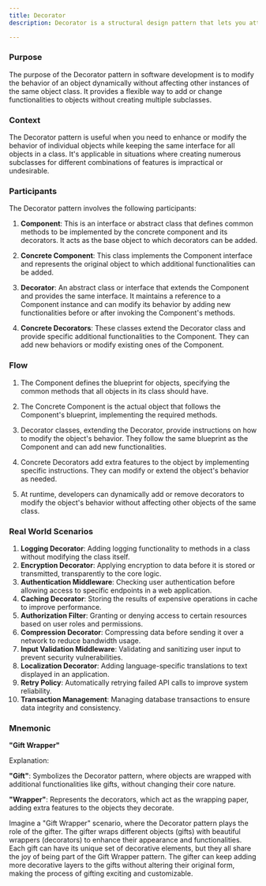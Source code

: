 ```yaml
---
title: Decorator
description: Decorator is a structural design pattern that lets you attach new behaviors to objects by placing these objects inside special wrapper objects that contain the behaviors.

---
```


### Purpose

The purpose of the Decorator pattern in software development is to modify the behavior of an object dynamically without affecting other instances of the same object class. It provides a flexible way to add or change functionalities to objects without creating multiple subclasses.

### Context

The Decorator pattern is useful when you need to enhance or modify the behavior of individual objects while keeping the same interface for all objects in a class. It's applicable in situations where creating numerous subclasses for different combinations of features is impractical or undesirable.

### Participants

The Decorator pattern involves the following participants:

1. **Component**: This is an interface or abstract class that defines common methods to be implemented by the concrete component and its decorators. It acts as the base object to which decorators can be added.

2. **Concrete Component**: This class implements the Component interface and represents the original object to which additional functionalities can be added.

3. **Decorator**: An abstract class or interface that extends the Component and provides the same interface. It maintains a reference to a Component instance and can modify its behavior by adding new functionalities before or after invoking the Component's methods.

4. **Concrete Decorators**: These classes extend the Decorator class and provide specific additional functionalities to the Component. They can add new behaviors or modify existing ones of the Component.

### Flow

1. The Component defines the blueprint for objects, specifying the common methods that all objects in its class should have.

2. The Concrete Component is the actual object that follows the Component's blueprint, implementing the required methods.

3. Decorator classes, extending the Decorator, provide instructions on how to modify the object's behavior. They follow the same blueprint as the Component and can add new functionalities.

4. Concrete Decorators add extra features to the object by implementing specific instructions. They can modify or extend the object's behavior as needed.

5. At runtime, developers can dynamically add or remove decorators to modify the object's behavior without affecting other objects of the same class.


### Real World Scenarios

1. **Logging Decorator**: Adding logging functionality to methods in a class without modifying the class itself.
2. **Encryption Decorator**: Applying encryption to data before it is stored or transmitted, transparently to the core logic.
3. **Authentication Middleware**: Checking user authentication before allowing access to specific endpoints in a web application.
4. **Caching Decorator**: Storing the results of expensive operations in cache to improve performance.
5. **Authorization Filter**: Granting or denying access to certain resources based on user roles and permissions.
6. **Compression Decorator**: Compressing data before sending it over a network to reduce bandwidth usage.
7. **Input Validation Middleware**: Validating and sanitizing user input to prevent security vulnerabilities.
8. **Localization Decorator**: Adding language-specific translations to text displayed in an application.
9. **Retry Policy**: Automatically retrying failed API calls to improve system reliability.
10. **Transaction Management**: Managing database transactions to ensure data integrity and consistency.

### Mnemonic

**"Gift Wrapper"**

Explanation:

**"Gift"**: Symbolizes the Decorator pattern, where objects are wrapped with additional functionalities like gifts, without changing their core nature.

**"Wrapper"**: Represents the decorators, which act as the wrapping paper, adding extra features to the objects they decorate.

Imagine a "Gift Wrapper" scenario, where the Decorator pattern plays the role of the gifter. The gifter wraps different objects (gifts) with beautiful wrappers (decorators) to enhance their appearance and functionalities. Each gift can have its unique set of decorative elements, but they all share the joy of being part of the Gift Wrapper pattern. The gifter can keep adding more decorative layers to the gifts without altering their original form, making the process of gifting exciting and customizable.